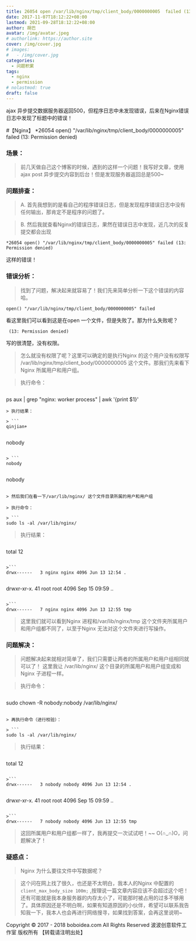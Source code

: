 ```yaml
---
title: 26054 open /var/lib/nginx/tmp/client_body/0000000005  failed (13 Permission denied)
date: 2017-11-07T18:12:22+08:00
lastmod: 2021-09-28T18:12:22+08:00
author: 胡巴
avatar: /img/avatar.jpeg
# authorlink: https://author.site
cover: /img/cover.jpg
# images:
#   - /img/cover.jpg
categories:
  - 问题积累
tags:
  - nginx
  - permission
# nolastmod: true
draft: false
---
```


ajax 异步提交数据服务器返回500，但程序日志中未发现错误，后来在Nginx错误日志中发现了标题中的错误！

<!--more-->

 #【Nginx】 *26054 open() "/var/lib/nginx/tmp/client_body/0000000005" failed (13: Permission denied)

### 场景：
> 前几天做自己这个博客的时候，遇到的这样一个问题！我写好文章，使用ajax post 异步提交内容到后台！但是发现服务器返回总是500~

### 问题排查：
> A. 首先我想到的是看自己的程序错误日志，但是发现程序错误日志中没有任何输出，那肯定不是程序的问题了。

> B. 然后我就查看Nginx的错误日志，果然在错误日志中发现，近几次的反复提交都会出现
```
*26054 open() "/var/lib/nginx/tmp/client_body/0000000005" failed (13: Permission denied)
```
这样的错误！

### 错误分析：
> 找到了问题，解决起来就容易了！我们先来简单分析一下这个错误的内容哈。
```
open() "/var/lib/nginx/tmp/client_body/0000000005" failed
```
看这里我们可以看到这是在open 一个文件，但是失败了。那为什么失败呢？
```
 (13: Permission denied)
```
写的很清楚，没有权限。

> 怎么就没有权限了呢？这里可以确定的是执行Nginx 的这个用户没有权限写 /var/lib/nginx/tmp/client_body/0000000005 这个文件。那我们先来看下Nginx 所属用户和用户组。

> 执行命令：

> ```
ps aux | grep "nginx: worker process" | awk '{print $1}'
```
> 执行结果：

> ```
qinjian+
```

> ```
nobody
```

> ```
nobody
```

> ```
nobody
```

> 然后我们在看一下/var/lib/nginx/ 这个文件目录所属的用户和用户组

> 执行命令：

> ```
sudo ls -al /var/lib/nginx/
```

> 执行结果：

>```
total 12
```

>```
drwx------   3 nginx nginx 4096 Jun 13 12:54 .
```

>```
drwxr-xr-x. 41 root  root  4096 Sep 15 09:59 ..
```

>```
drwx------   7 nginx nginx 4096 Jun 13 12:55 tmp
```

> 这里我们就可以看到Nginx 进程和/var/lib/nginx/tmp 这个文件夹所属用户和用户组都不同了，以至于Nginx 无法对这个文件夹进行写操作。

### 问题解决：
> 问题解决起来就相对简单了，我们只需要让两者的所属用户和用户组相同就可以了！ 这里我让 /var/lib/nginx/ 这个目录的所属用户和用户组变成和Nginx 子进程一样。

> 执行命令：

>```
sudo chown -R nobody:nobody /var/lib/nginx/
```

> 再执行命令（进行校验）：

> ```
sudo ls -al /var/lib/nginx/
```

> 执行结果：

>```
total 12
```

>```
drwx------   3 nobody nobody 4096 Jun 13 12:54 .
```

>```
drwxr-xr-x. 41 root  root  4096 Sep 15 09:59 ..
```

>```
drwx------   7 nobody nobody 4096 Jun 13 12:55 tmp
```

> 这回所属用户和用户组都一样了，我再提交一次试试吧！~~
> O(∩_∩)O，问题解决了！

### 疑惑点：
> Nginx 为什么要往文件中写数据呢？

> 这个问在网上找了很久，也还是不太明白，我本人的Nginx 中配置的```client_max_body_size 100m;``` ,按理说一篇文章内容应该不会超过这个吧！还有可能就是我本身服务器的内存太小了，可能那时被占用的过多不够用了。具体原因还是不明白啊，如果有知道原因的小伙伴，希望可以联系我告知我一下，我本人也会再进行网络搜寻，如果找到答案，会再这里说明~

<!--declare-declare-->

Copyright &copy; 2017 - 2018 boboidea.com All Rights Reserved 波波创意软件工作室 版权所有 【转载请注明出处】
